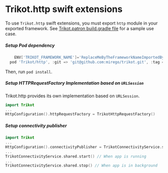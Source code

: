# Trikot.http swift extensions
To use `Trikot.http` swift extensions, you must export `http` module in your exported framework. See [Trikot.patron build.gradle file](https://github.com/mirego/trikot.patron/blob/master/common/build.gradle.kts) for a sample use case.

##### Setup Pod dependency
```groovy
    ENV['TRIKOT_FRAMEWORK_NAME']='ReplaceMeByTheFrameworkNameImportedByCocoaPods'
  pod 'Trikot/http', :git => 'git@github.com:mirego/trikot.git', :tag => properties['trikot_version']
```
Then, run `pod install`.

##### Setup HTTPRequestFactory Implementation based on `URLSession`
Trikot.http provides its own implementation based on `URLSession`.

```swift
import Trikot
...
HttpConfiguration().httpRequestFactory = TrikotHttpRequestFactory()
```

##### Setup connectivity publisher
```swift
import Trikot
...
HttpConfiguration().connectivityPublisher = TrikotConnectivityService.shared.publisher
...
TrikotConnectivityService.shared.start() // When app is running
...
TrikotConnectivityService.shared.stop() // When app is in background
```
